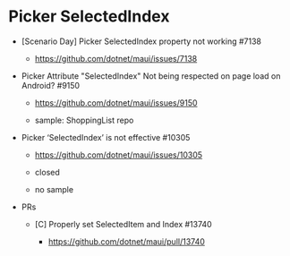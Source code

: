 # Picker SelectedIndex


*   [Scenario Day] Picker SelectedIndex property not working #7138

    *   https://github.com/dotnet/maui/issues/7138

*   Picker Attribute "SelectedIndex" Not being respected on page load on Android? #9150

    *   https://github.com/dotnet/maui/issues/9150

    *   sample: ShoppingList repo

*   Picker ‘SelectedIndex’ is not effective #10305

    *   https://github.com/dotnet/maui/issues/10305

    *   closed

    *   no sample

* PRs

    *   [C] Properly set SelectedItem and Index #13740

        *   https://github.com/dotnet/maui/pull/13740
